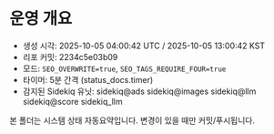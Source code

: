 # 운영 개요

- 생성 시각: 2025-10-05 04:00:42 UTC / 2025-10-05 13:00:42 KST
- 리포 커밋: 2234c5e03b09
- 모드: `SEO_OVERWRITE=true`, `SEO_TAGS_REQUIRE_FOUR=true`
- 타이머: 5분 간격 (status_docs.timer)
- 감지된 Sidekiq 유닛: sidekiq@ads sidekiq@images sidekiq@llm sidekiq@score sidekiq_llm 

본 폴더는 시스템 상태 자동요약입니다. 변경이 있을 때만 커밋/푸시됩니다.
